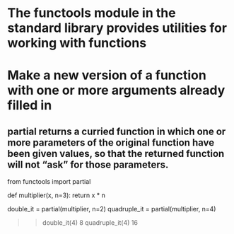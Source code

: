 # The functools module in the standard library provides utilities for working with functions #

# Make a new version of a function with one or more arguments already filled in #
## partial returns a curried function in which one or more parameters of the original function have been given values, so that the returned function will not “ask” for those parameters. ##
from functools import partial

def multiplier(x, n=3):
    return x * n

double_it = partial(multiplier, n=2)
quadruple_it = partial(multiplier, n=4)

>> double_it(4)
8
>> quadruple_it(4)
16